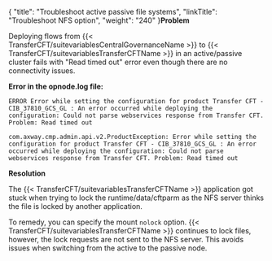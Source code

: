 {
    "title": "Troubleshoot active passive file systems",
    "linkTitle": "Troubleshoot NFS option",
    "weight": "240"
}****Problem****

Deploying flows from {{< TransferCFT/suitevariablesCentralGovernanceName  >}} to {{< TransferCFT/suitevariablesTransferCFTName  >}} in an active/passive cluster fails with "Read timed out" error even though there are no connectivity issues.

****Error in the opnode.log file:****

`ERROR Error while setting the configuration for product Transfer CFT - CIB_37810_GCS_GL : An error occurred while deploying the configuration: Could not parse webservices response from Transfer CFT. Problem: Read timed out`

`com.axway.cmp.admin.api.v2.ProductException: Error while setting the configuration for product Transfer CFT - CIB_37810_GCS_GL : An error occurred while deploying the configuration: Could not parse webservices response from Transfer CFT. Problem: Read timed out`

****Resolution****

The {{< TransferCFT/suitevariablesTransferCFTName  >}} application got stuck when trying to lock the runtime/data/cftparm as the NFS server thinks the file is locked by another application.

To remedy, you can specify the mount `nolock` option. {{< TransferCFT/suitevariablesTransferCFTName  >}} continues to lock files, however, the lock requests are not sent to the NFS server. This avoids issues when switching from the active to the passive node.
